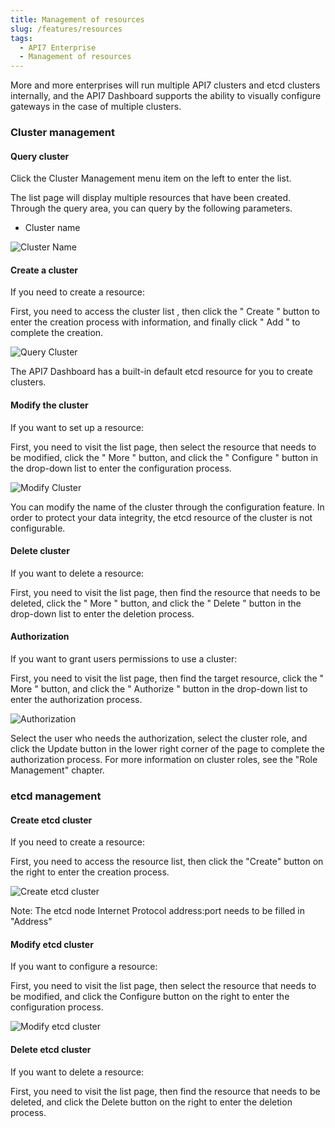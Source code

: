 ```yaml
---
title: Management of resources
slug: /features/resources
tags:
  - API7 Enterprise
  - Management of resources
---
```


More and more enterprises will run multiple API7 clusters and etcd clusters internally, and the API7 Dashboard supports the ability to visually configure gateways in the case of multiple clusters.

### Cluster management

#### Query cluster

Click the Cluster Management menu item on the left to enter the list.

The list page will display multiple resources that have been created. Through the query area, you can query by the following parameters.

- Cluster name

![Cluster Name](https://static.apiseven.com/2022/12/30/63ae4c49df9ce.png)

#### Create a cluster

If you need to create a resource:

First, you need to access the cluster list , then click the " Create " button to enter the creation process with information, and finally click " Add " to complete the creation.

![Query Cluster](https://static.apiseven.com/2022/12/30/63ae4c49df9ce.png)

The API7 Dashboard has a built-in default etcd resource for you to create clusters.

#### Modify the cluster

If you want to set up a resource:

First, you need to visit the list page, then select the resource that needs to be modified, click the " More " button, and click the " Configure " button in the drop-down list to enter the configuration process.

![Modify Cluster](https://static.apiseven.com/2022/12/30/63ae4ca5b035d.png)

You can modify the name of the cluster through the configuration feature. In order to protect your data integrity, the etcd resource of the cluster is not configurable.

#### Delete cluster

If you want to delete a resource:

First, you need to visit the list page, then find the resource that needs to be deleted, click the " More " button, and click the " Delete " button in the drop-down list to enter the deletion process.


#### Authorization

If you want to grant users permissions to use a cluster:

First, you need to visit the list page, then find the target resource, click the " More " button, and click the " Authorize " button in the drop-down list to enter the authorization process.

![Authorization](https://static.apiseven.com/2022/12/30/63ae4cca116ef.png)

Select the user who needs the authorization, select the cluster role, and click the Update button in the lower right corner of the page to complete the authorization process. For more information on cluster roles, see the "Role Management" chapter.

### etcd management

#### Create etcd cluster

If you need to create a resource:

First, you need to access the resource list, then click the "Create" button on the right to enter the creation process.

![Create etcd cluster](https://static.apiseven.com/2022/12/30/63ae4cf3072e3.png)

Note: The etcd node Internet Protocol address:port needs to be filled in "Address"

#### Modify etcd cluster

If you want to configure a resource:

First, you need to visit the list page, then select the resource that needs to be modified, and click the Configure button on the right to enter the configuration process.

![Modify etcd cluster](https://static.apiseven.com/2022/12/30/63ae4d1af103d.png)

#### Delete etcd cluster

If you want to delete a resource:

First, you need to visit the list page, then find the resource that needs to be deleted, and click the Delete button on the right to enter the deletion process.
